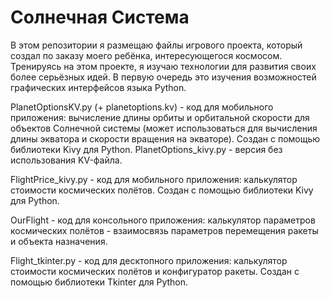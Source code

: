 # Солнечная Система
В этом репозитории я размещаю файлы игрового проекта, который создал по заказу моего ребёнка, интересующегося космосом. Тренируясь на этом проекте, я изучаю технологии для развития своих более серьёзных идей. В первую очередь это изучения возможностей графических интерфейсов языка Python.

PlanetOptionsKV.py (+ planetoptions.kv) - код для мобильного приложения:  вычисление длины орбиты и орбитальной скорости для объектов Солнечной системы (может использоваться для вычисления длины экватора и скорости вращения на экваторе). Создан  с помощью библиотеки Kivy для Python. PlanetOptions_kivy.py - версия без использования KV-файла.

FlightPrice_kivy.py - код для мобильного приложения: калькулятор стоимости космических полётов. Создан  с помощью библиотеки Kivy для Python.

OurFlight - код для консольного приложения: калькулятор параметров космических полётов - взаимосвязь параметров перемещения ракеты и объекта назначения.

Flight_tkinter.py - код для десктопного приложения: калькулятор стоимости космических полётов и конфигуратор ракеты. Создан с помощью библиотеки Tkinter для Python.

